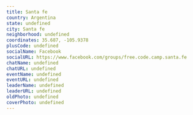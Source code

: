 ```yaml
---
title: Santa fe
country: Argentina
state: undefined
city: Santa fe
neighborhood: undefined
coordinates: 35.687, -105.9378
plusCode: undefined
socialName: Facebook
socialURL: https://www.facebook.com/groups/free.code.camp.santa.fe
chatName: undefined
chatURL: undefined
eventName: undefined
eventURL: undefined
leaderName: undefined
leaderURL: undefined
oldPhoto: undefined
coverPhoto: undefined
---
```

